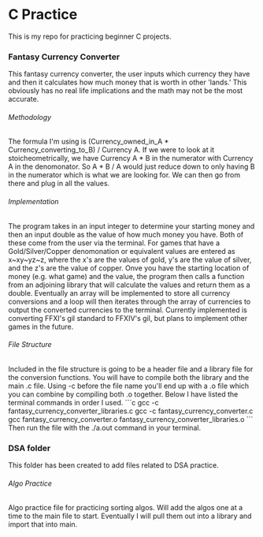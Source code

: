 # C Practice
<p> This is my repo for practicing beginner C projects. </p>

### Fantasy Currency Converter
<p>This fantasy currency converter, the user inputs which currency they have and then it calculates how much money that is worth in other 'lands.' This obviously has no real life implications and the math may not be the most accurate. </p>

###### Methodology
<p>The formula I'm using is (Currency_owned_in_A * Currency_converting_to_B) / Currency A. If we were to look at it stoicheometrically, we have Currency A * B in the numerator with Currency A in the denomonator. So A * B / A would just reduce down to only having B in the numerator which is what we are looking for. We can then go from there and plug in all the values. </p>

###### Implementation
<p>The program takes in an input integer to determine your starting money and then an input double as the value of how much money you have. Both of these come from the user via the terminal. For games that have a Gold/Silver/Copper denomonation or equivalent values are entered as x~xy~yz~z, where the x's are the values of gold, y's are the value of silver, and the z's are the value of copper. 
Onve you have the starting location of money (e.g. what game) and the value, the program then calls a function from an adjoining library that will calculate the values and return them as a double. Eventually an array will be implemented to store all currency conversions and a loop will then iterates through the array of currencies to output the converted currencies to the terminal. 
Currently implemented is converting FFXI's gil standard to FFXIV's gil, but plans to implement other games in the future.
 </p>

 ###### File Structure
 <p> Included in the file structure is going to be a header file and a library file for the conversion functions. You will have to compile both the library and the main .c file. Using -c before the file name you'll end up with a .o file which you can combine by compiling both .o together. Below I have listed the terminal commands in order I used.
 ```c
 gcc -c fantasy_currency_converter_libraries.c
 gcc -c fantasy_currency_converter.c
 gcc fantasy_currency_converter.o fantasy_currency_converter_libraries.o
 ```
 Then run the file with the ./a.out command in your terminal.
 </p>

 ### DSA folder
 <p> This folder has been created to add files related to DSA practice. </p>

 ###### Algo Practice
 <p> Algo practice file for practicing sorting algos. Will add the algos one at a time to the main file to start. Eventually I will pull them out into a library and import that into main. </p>
